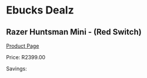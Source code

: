 
# Ebucks Dealz
## Razer Huntsman Mini - (Red Switch)
[Product Page](https://www.ebucks.com/web/shop/productSelected.do?prodId=1232304576&catId=365757697)

Price: R2399.00

Savings: 


	